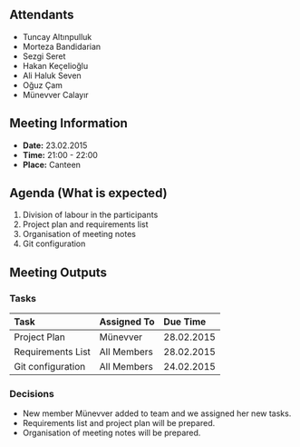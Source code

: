 ## Attendants ##
  * Tuncay Altınpulluk
  * Morteza Bandidarian
  * Sezgi Seret
  * Hakan Keçelioğlu
  * Ali Haluk Seven
  * Oğuz Çam
  * Münevver Calayır

## Meeting Information ##
  * **Date:** 23.02.2015
  * **Time:** 21:00 - 22:00
  * **Place:** Canteen


## Agenda (What is expected) ##
  1. Division of labour in the participants
  1. Project plan and requirements list
  1. Organisation of meeting notes
  1. Git configuration

## Meeting Outputs ##
### Tasks ###
| **Task** | **Assigned To** | **Due Time** |
|:---------|:----------------|:-------------|
| Project Plan | Münevver        | 28.02.2015   |
| Requirements List | All Members     | 28.02.2015   |
| Git configuration | All Members     | 24.02.2015   |


### Decisions ###
  * New member Münevver added to team and we assigned her new tasks.
  * Requirements list and project plan will be prepared.
  * Organisation of meeting notes will be prepared.